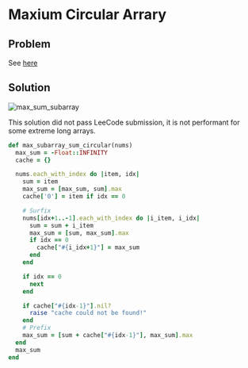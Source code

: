 # Maxium Circular Arrary

## Problem
See [here](https://leetcode.com/problems/maximum-sum-circular-subarray)

## Solution

![max_sum_subarray](https://user-images.githubusercontent.com/6025823/216636530-877c966a-49f4-409a-9b9a-240dd5feb7a7.png)


This solution did not pass LeeCode submission, it is not performant for some extreme long arrays.
```ruby
def max_subarray_sum_circular(nums)
  max_sum = -Float::INFINITY
  cache = {}

  nums.each_with_index do |item, idx|
    sum = item
    max_sum = [max_sum, sum].max
    cache['0'] = item if idx == 0

    # Surfix
    nums[idx+1..-1].each_with_index do |i_item, i_idx|
      sum = sum + i_item
      max_sum = [sum, max_sum].max
      if idx == 0
        cache["#{i_idx+1}"] = max_sum
      end
    end

    if idx == 0
      next
    end

    if cache["#{idx-1}"].nil?
      raise "cache could not be found!"
    end
    # Prefix
    max_sum = [sum + cache["#{idx-1}"], max_sum].max
  end
  max_sum
end
```
